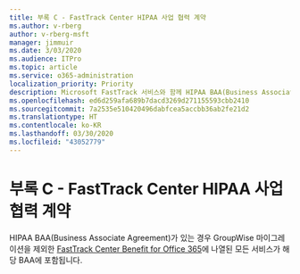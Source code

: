 ```yaml
---
title: 부록 C - FastTrack Center HIPAA 사업 협력 계약
ms.author: v-rberg
author: v-rberg-msft
manager: jimmuir
ms.date: 3/03/2020
ms.audience: ITPro
ms.topic: article
ms.service: o365-administration
localization_priority: Priority
description: Microsoft FastTrack 서비스와 함께 HIPAA BAA(Business Associate Agreement)가 있는 경우 다음을 제외한 FastTrack Center Benefit for Office 365에 나열된 모든 서비스가 해당 BAA에 포함됩니다.
ms.openlocfilehash: ed6d259afa689b7dacd3269d271155593cbb2410
ms.sourcegitcommit: 7a2535e510420496dabfcea5accbb36ab2fe21d2
ms.translationtype: HT
ms.contentlocale: ko-KR
ms.lasthandoff: 03/30/2020
ms.locfileid: "43052779"
---
```

# <a name="appendix-c---fasttrack-center-hipaa-business-associate-agreement"></a>부록 C - FastTrack Center HIPAA 사업 협력 계약

HIPAA BAA(Business Associate Agreement)가 있는 경우 GroupWise 마이그레이션을 제외한 [FastTrack Center Benefit for Office 365](O365-fasttrack-benefit-for-office-365.md)에 나열된 모든 서비스가 해당 BAA에 포함됩니다.



